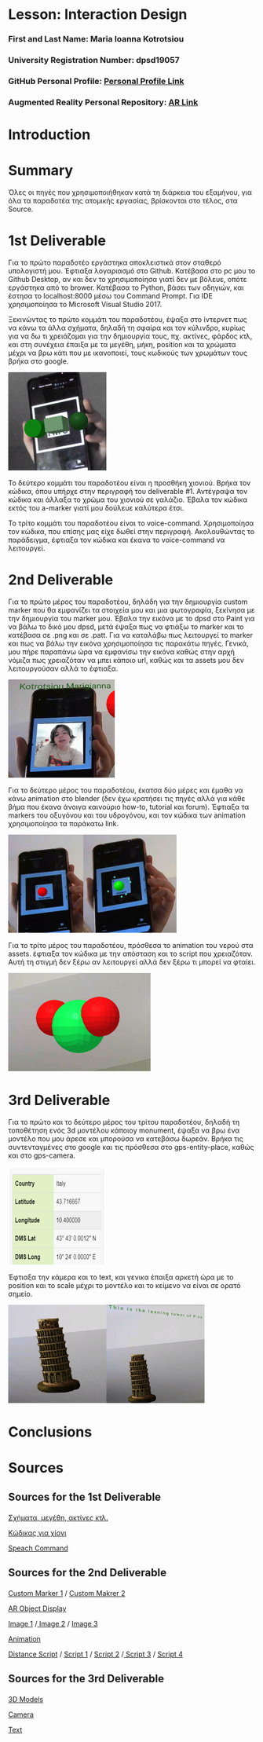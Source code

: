 # Lesson: Interaction Design

### First and Last Name: Maria Ioanna Kotrotsiou
### University Registration Number: dpsd19057
### GitHub Personal Profile: [Personal Profile Link](https://github.com/MarigiannaKotrotsiou)
### Augmented Reality Personal Repository: [AR Link](https://marigiannakotrotsiou.github.io/Augmented-Reality/)

# Introduction

# Summary
<p>Όλες οι πηγές που χρησιμοποιήθηκαν κατά τη διάρκεια του εξαμήνου, για όλα τα παραδοτέα της ατομικής εργασίας, βρίσκονται στο τέλος, στα Source.<p>


# 1st Deliverable
<p>Για το πρώτο παραδοτέο εργάστηκα αποκλειστικά στον σταθερό υπολογιστή μου. Έφτιαξα λογαριασμό στο Github. Κατέβασα στο pc μου το Github Desktop, αν και δεν το χρησιμοποίησα γιατί δεν με βόλευε, οπότε εργάστηκα από το brower. Κατέβασα το Python, βάσει των οδηγιών, και έστησα το localhost:8000 μέσω του Command Prompt. Για IDE χρησιμοποίησα το Microsoft Visual Studio 2017.<p>
<p>Ξεκινώντας το πρώτο κομμάτι του παραδοτέου, έψαξα στο ίντερνετ πως να κάνω τα άλλα σχήματα, δηλαδή τη σφαίρα και τον κύλινδρο, κυρίως για να δω τι χρειάζομαι για την δημιουργία τους, πχ. ακτίνες, φάρδος κτλ, και στη συνέχεια έπαιξα με τα μεγέθη, μήκη, position και τα χρώματα μέχρι να βρω κάτι που με ικανοποιεί, τους κωδικούς των χρωμάτων τους βρήκα στο google.<p>
  <p><img src="hiro.png" height="200" width="200"<p>
<p>Το δεύτερο κομμάτι του παραδοτέου είναι η προσθήκη χιονιού. Βρήκα τον κώδικα, όπου υπήρχε στην περιγραφή του deliverable #1. Αντέγραψα τον κώδικα και άλλαξα το χρώμα του χιονιού σε γαλάζιο. Έβαλα τον κώδικα εκτός του a-marker γιατί μου δούλευε καλύτερα έτσι.<p>
<p>Το τρίτο κομμάτι του παραδοτέου είναι το voice-command. Χρησιμοποίησα τον κώδικα, που επίσης μας είχε δωθεί στην περιγραφή. Ακολουθώντας το παράδειγμα, έφτιαξα τον κώδικα και έκανα το voice-command να λειτουργεί.<p>


# 2nd Deliverable
<p>Για το πρώτο μέρος του παραδοτέου, δηλάδη για την δημιουργία custom marker που θα εμφανίζει τα στοιχεία μου και μια φωτογραφία, ξεκίνησα με την δημιουργία του marker μου. Έβαλα την εικόνα με το dpsd στο Paint για να βάλω το δικό μου dpsd, μετά έψαξα πως να φτιάξω το marker και το κατέβασα σε .png και σε .patt. Για να καταλάβω πως λειτουργεί το marker και πως να βάλω την εικόνα χρησιμοποίησα τις παρακάτω πηγές. Γενικά, μου πήρε παραπάνω ώρα να εμφανίσω την εικόνα καθώς στην αρχή νόμιζα πως χρειαζόταν να μπει κάποιο url, καθώς και τα assets μου δεν λειτουργούσαν αλλά το έφτιαξα.<p> 
<p><img src="1.png" height="200" width-"200"><p>
  
<p>Για το δεύτερο μέρος του παραδοτέου, έκατσα δύο μέρες και έμαθα να κάνω animation στο blender (δεν έχω κρατήσει τις πηγές αλλά για κάθε βήμα που έκανα άνοιγα καινούριο how-to, tutorial και forum). Έφτιαξα τα markers του οξυγόνου και του υδρογόνου, και τον κώδικα των animation χρησιμοποίησα τα παράκατω link.<p>
  <p><img src="h.png" height="200" width-"200"><img src="o.png" height="200" width-"200"><p>
  
<p>Για το τρίτο μέρος του παραδοτέου, πρόσθεσα το animation του νερού στα assets. έφτιαξα τον κώδικα με την απόσταση και το script που χρειαζόταν. Αυτή τη στιγμή δεν ξέρω αν λειτουργεί αλλά δεν ξέρω τι μπορεί να φταίει.<p>
<p><img src="water.png" height="200" width-"200"><p>

# 3rd Deliverable 
<p>Για το πρώτο και το δεύτερο μέρος του τρίτου παραδοτέου, δηλαδή τη τοποθέτηση ενός 3d μοντέλου κάποιοy monument, έψαξα να βρω ένα μοντέλο που μου άρεσε και μπορούσα να κατεβάσω δωρεάν. Βρήκα τις συντενταγμένες στο google και τις πρόσθεσα στο gps-entity-place, καθώς και στο gps-camera.<p>
  <p><img src="coordinates.png" height="200" width="200"><p>
   <p> Έφτιαξα την κάμερα και το text, και γενικα έπαιξα αρκετή ώρα με το position και το scale μέχρι το μοντέλο και το κείμενο να είναι σε ορατό σημείο.<p>
<p><img src="a1.png" height="200" width="200"><img src="a2.png" height="200" width="200"><p>
  
# Conclusions


# Sources
  
## <p>Sources for the 1st Deliverable<p>
 <p><a href="https://aframe.io/docs/1.3.0/introduction/"> Σχήματα, μεγέθη, ακτίνες κτλ.</a><p>
 <p><a href="https://www.npmjs.com/package/aframe-particle-system-component?fbclid=IwAR0SZ-x7SFX3VcmuXYlvW1i4dBFmfr1KYbrmE3YFAVosIA-Enl-R0a1mGf8"> Κώδικας για χίονι</a><p>
 <p><a href="https://www.npmjs.com/package/aframe-speech-command-component?fbclid=IwAR1Vxl2NyuR2M5K6NO1plcdNt3gC2LNLeC_rC9PsDpHd49NmtcSypY3uMe0"> Speach Command</a><p>
   
## <p>Sources for the 2nd Deliverable<p>
 <p><a href="https://medium.com/arjs/how-to-create-your-own-marker-44becbec1105"> Custom Marker 1</a> / <a href="https://jeromeetienne.github.io/AR.js/three.js/examples/marker-training/examples/generator.html"> Custom Makrer 2</a><p>
 <p><a href="https://aframe.io/blog/arjs/"> AR Object Display</a><p>
 <p><a href="https://aframe.io/docs/1.3.0/primitives/a-image.html"> Image 1</a> /<a href="https://www.quora.com/How-do-I-get-the-URL-of-an-image-on-my-computer"> Image 2</a> / <a href="https://stackoverflow.com/questions/62076685/a-frame-image-displaying-flat"> Image 3</a><p>
 <p><a href="https://arjanvanbekkum.github.io/blog/2019/10/06/Augmented-Reality-Website"> Animation</a><p>
 <p><a href="https://stackoverflow.com/questions/61239107/how-to-get-marker-position-x-y-ar-js"> Distance Script</a> / <a href="https://aframe.io/docs/1.3.0/core/entity.html#properties"> Script 1</a>  / <a href="https://stackoverflow.com/questions/67578125/a-frame-show-gltf-model-if-variable-has-a-certain-value"> Script 2</a> /<a href="https://aframe.io/docs/0.8.0/introduction/writing-a-component.html"> Script 3</a> / <a href="https://threejs.org/docs/#api/en/math/Vector3l"> Script 4</a><p> 
   
## <p>Sources for the 3rd Deliverable<p>
 <p><a href="https://sketchfab.com/search?q=leaning+tower+of+pisa&type=models"> 3D Models</a><p>
 <p><a href="https://aframe.io/blog/arjs3/"> Camera</a><p>
 <p><a href="https://aframe.io/docs/1.3.0/components/text.html#fonts2_kelsonsans"> Text</a><p>

  

     
 
